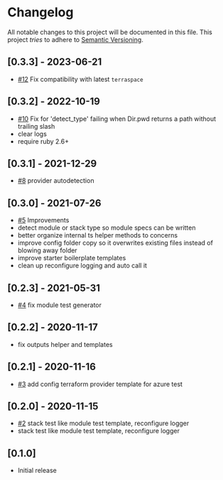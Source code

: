 # Changelog

All notable changes to this project will be documented in this file.
This project *tries* to adhere to [Semantic Versioning](http://semver.org/).

## [0.3.3] - 2023-06-21
- [#12](https://github.com/boltops-tools/rspec-terraspace/pull/12) Fix compatibility with latest `terraspace`

## [0.3.2] - 2022-10-19
- [#10](https://github.com/boltops-tools/rspec-terraspace/pull/10) Fix for 'detect_type' failing when Dir.pwd returns a path without trailing slash
- clear logs
- require ruby 2.6+

## [0.3.1] - 2021-12-29
- [#8](https://github.com/boltops-tools/rspec-terraspace/pull/8) provider autodetection

## [0.3.0] - 2021-07-26
- [#5](https://github.com/boltops-tools/rspec-terraspace/pull/5) Improvements
- detect module or stack type so module specs can be written
- better organize internal ts helper methods to concerns
- improve config folder copy so it overwrites existing files instead of blowing away folder
- improve starter boilerplate templates
- clean up reconfigure logging and auto call it

## [0.2.3] - 2021-05-31
- [#4](https://github.com/boltops-tools/rspec-terraspace/pull/4) fix module test generator

## [0.2.2] - 2020-11-17
- fix outputs helper and templates

## [0.2.1] - 2020-11-16
- [#3](https://github.com/boltops-tools/rspec-terraspace/pull/3) add config terraform provider template for azure test

## [0.2.0] - 2020-11-15
- [#2](https://github.com/boltops-tools/rspec-terraspace/pull/2) stack test like module test template, reconfigure logger
- stack test like module test template, reconfigure logger

## [0.1.0]
- Initial release
